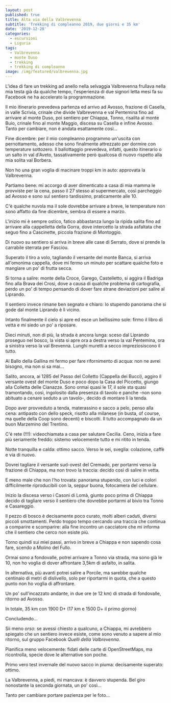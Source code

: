 ```yaml
---
layout: post
published: true
title: Alta via della Valbrevenna
subtitle: 'Trekking di compleanno 2019, due giorni e 35 km'
date: '2019-12-28'
categories:
  - escursioni
  - Liguria
tags:
  - Valbrevenna
  - monte Duso
  - trekking
  - trekking di compleanno
image: /img/featured/valbrevenna.jpg
---
```


L'idea di fare un trekking ad anello nella selvaggia Valbrevenna frullava nella mia testa già da qualche tempo, l'esperienza di due signori letta mesi fa su Facebook ne ha accelerato la programmazione.

Il mio itinerario prevedeva partenza ed arrivo ad Avosso, frazione di Casella, in valle Scrivia, crinale che divide Valbrevenna e val Pentemina fino ad arrivare al monte Duso, poi sentiero per Chiappa, Tonno, risalita al monte Buio, crinale fino al monte Maggio, discesa su Casella e infine Avosso. Tanto per cambiare, non è andata esattamente così...

Fine dicembre: per il mio compleanno programmo un'uscita con pernottamento, adesso che sono finalmente attrezzato per dormire con temperature sottozero.
Il ballottaggio prevedeva, infatti, questo itinerario o un salto in val d'Aveto, tassativamente però qualcosa di nuovo rispetto alla mia solita val Borbera.

Non ho una gran voglia di macinare troppi km in auto: approvata la Valbrevenna.

Partiamo bene: mi accorgo di aver dimenticato a casa di mia mamma le provviste per la cena, passo il 27 stesso al supermercato, così parcheggio ad Avosso e sono sul sentiero tardissimo, praticamente alle 10.

C'è qualche nuvola ma il sole dovrebbe arrivare a breve, le temperature non sono affatto da fine dicembre, sembra di essere a marzo.

L'inizio mi è sempre ostico, fatico abbastanza lungo la ripida salita fino ad arrivare alla cappelletta della Gorra, dove intercetto la strada asfaltata che seguo fino a Cascinette, piccola frazione di Montoggio.

Di nuovo su sentiero si arriva in breve alle case di Serrato, dove si prende la carrabile sterrata per Fasciou.

Superato il tiro a volo, tagliando il versante del monte Banca, si arriva all'omonima cappella, dove mi fermo un minuto per scattare qualche foto e mangiare un po' di frutta secca.

Si torna a salire: monte della Croce, Garego, Castelletto, si aggira il Badriga fino alla Brava dei Crosi, dove a causa di qualche problema di cartografia, perdo un po' di tempo pensando di dover fare strane deviazioni per salire al Liprando.

Il sentiero invece rimane ben segnato e chiaro: lo stupendo panorama che si gode dal monte Liprando è lì vicino.

Intanto finalmente il cielo si apre ed esce un bellissimo sole: firmo il libro di vetta e mi siedo un po' a riposare.

Dieci minuti, non di più, la strada è ancora lunga: sceso dal Liprando proseguo nel bosco, la vista si apre ora a destra verso la val Pentemina, ora a sinistra verso la val Brevenna. Lunghi muretti a secco impreziosiscono il tutto.

Al Ballo della Gallina mi fermo per fare rifornimento di acqua: non ne avrei bisogno, ma non si sa mai...

Salito, ancora, ai 1285 del Passo del Colletto (Cappella dei Bucci), aggiro il versante ovest del monte Duso e poco dopo la Casa del Piccetto, giungo alla Colletta delle Cianazze. Sono ormai quasi le 17, il sole sta quasi tramontando, così, ingolosito dalla presenza di tavolo e panche -non sono abituato a cenare seduto a un tavolo-, decido di montare lì la tenda.

Dopo aver provveduto a tenda, materassino e sacco a pelo, penso alla cena:  antipasto con dello speck, risotto alla milanese (in busta, of course, ma quelle della Coop sono decenti) e biscotti. Il tutto accompagnato da un buon Marzemino del Trentino.

C'è rete (!!!): videochiamata a casa per salutare Cecilia. Ceno, inizia a fare più seriamente freddo: sistemo velocemente tutto e mi ritito in tenda.

Notte tranquilla e calda: ottimo sacco. Verso le sei, sveglia: colazione, caffè e via di nuovo.

Dovrei tagliare il versante sud-ovest del Cremado, per portarmi verso la frazione di Chiappa, ma non trovo la traccia: decido così di salire in vetta.

E meno male che non l'ho trovata: panorama stupendo, con luci e colori difficilmente riproducibili con la, seppur buona, fotocamera del cellulare.

Inizio la discesa verso i Casoni di Lomà, giunto poco prima di Chiappa decido di tagliare verso il sentiero che dovrebbe portarmi al bivio tra Tonno e Casareggio.

Il pezzo di bosco è decisamente poco curato, molti alberi caduti, diversi piccoli smottamenti. Perdo troppo tempo cercando una traccia che continua a comparire e scomparire: alla fine incontro un cacciatore che mi informa che il sentiero che cerco non esiste più.

Torno quindi sui miei passi, arrivo in breve a Chiappa e non sapendo cosa fare, scendo a Molino del Fullo.

Ormai sono a fondovalle, potrei arrivare a Tonno via strada, ma sono già le 10, non ho voglia di dover affrontare 3,5km di asfalto, in salita.

In alternativa, più avanti potrei salire a Porcile, ma sarebbe qualche centinaio di metri di dislivello, solo per riportarmi in quota, che a questo punto non ho voglia di affrontare.

Un po' sull'incazzato andante, in due ore (e 12 km) di strada di fondovalle, ritorno ad Avosso.

In totale, 35 km con 1900 D+ (17 km e 1500 D+ il primo giorno)

Concludendo...

Sii meno *orso*: se avessi chiesto a qualcuno, a Chiappa, mi avrebbero spiegato che un sentiero invece esiste, come sono venuto a sapere al mio ritorno, sul gruppo Facebook *Quelli della Valbrevenna*.

Pianifica meno velocemente: fidati delle carte di OpenStreetMaps, ma ricontrolla, specie dove le alternative son poche.

Primo vero test invernale del nuovo sacco in piuma: decisamente superato: ottimo.

La Valbrevenna, a piedi, mi mancava: è davvero stupenda. Bel giro nonostante la seconda giornata, un po' così...


Tanto per cambiare portare pazienza per le foto...